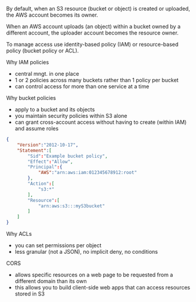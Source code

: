 By default, when an S3 resource (bucket or object) is created or uploaded, the AWS account becomes its owner.

When an AWS account uploads (an object) within a bucket owned by a different account, the uploader account becomes the resource owner.

To manage access use identity-based policy (IAM) or resource-based policy (bucket policy or ACL).

Why IAM policies
* central mngt. in one place
* 1 or 2 policies across many buckets rather than 1 policy per bucket
* can control access for more than one service at a time

Why bucket policies
* apply to a bucket and its objects
* you maintain security policies within S3 alone
* can grant cross-account access without having to create (within IAM) and assume roles

```json
{
    "Version":"2012-10-17",
    "Statement":[
        "Sid":"Example bucket policy",
        "Effect":"Allow",
        "Principal":{
            "AWS":"arn:aws:iam:012345678912:root"
        },
        "Action":[
            "s3:*"
        ],
        "Resource":[
            "arn:aws:s3:::myS3bucket"
        ]
    ]
}
```

Why ACLs
* you can set permissions per object
* less granular (not a JSON), no implicit deny, no conditions

CORS
* allows specific resources on a web page to be requested from a different domain than its own
* this allows you to build client-side web apps that can access resources stored in S3